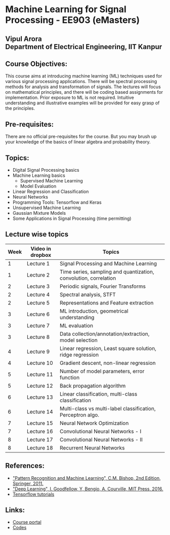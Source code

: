 # Machine Learning for Signal Processing - EE903 (eMasters)

## Vipul Arora <br> Department of Electrical Engineering, IIT Kanpur

## Course Objectives:
  This course aims at introducing machine learning (ML) techniques used for various signal
  processing applications. There will be spectral processing methods 
  for analysis and transformation of signals. The lectures will
  focus on mathematical principles, and there will be coding based
  assignments for implementation. Prior exposure to ML is not
  required. Intuitive understanding and illustrative examples will be provided for easy grasp of the principles.

## Pre-requisites:
There are no official pre-requisites for the course. But you may brush up your knowledge of the basics of linear algebra and probability theory.

## Topics:

- Digital Signal Processing basics
- Machine Learning basics
  - Supervised Machine Learning
  - Model Evaluation
- Linear Regression and Classification
- Neural Networks
- Programming Tools: Tensorflow and Keras
- Unsupervised Machine Learning
- Gaussian Mixture Models
- Some Applications in Signal Processing (time permitting)

## Lecture wise topics

| Week | Video in dropbox | Topics                                                           |
|------|------------------|------------------------------------------------------------------|
| 1    | Lecture 1        | Signal Processing and Machine Learning                           |
| 1    | Lecture 2        | Time series, sampling and quantization, convolution, correlation |
| 2    | Lecture 3        | Periodic signals, Fourier Transforms                             |
| 2    | Lecture 4        | Spectral analysis, STFT                                          |
| 2    | Lecture 5        | Representations and Feature extraction                           |
| 3    | Lecture 6        | ML introduction, geometrical understanding                       |
| 3    | Lecture 7        | ML evaluation                                                    |
| 3    | Lecture 8        | Data collection/annotation/extraction, model selection           |
| 4    | Lecture 9        | Linear regression, Least square solution, ridge regression       |
| 4    | Lecture 10       | Gradient descent, non-linear regression                          |
| 5    | Lecture 11       | Number of model parameters, error function                       |
| 5    | Lecture 12       | Back propagation algorithm                                       |
| 6    | Lecture 13       | Linear classification, multi-class classification                |
| 6    | Lecture 14       | Multi-class vs multi-label classification, Perceptron algo.      |
| 7    | Lecture 15       | Neural Network Optimization      |
| 7    | Lecture 16       | Convolutional Neural Networks - I      |
| 8    | Lecture 17       | Convolutional Neural Networks - II     |
| 8    | Lecture 18       | Recurrent Neural Networks      |

## References:

  - ["Pattern Recognition and Machine Learning", C.M. Bishop, 2nd Edition, Springer, 2011.](https://www.microsoft.com/en-us/research/uploads/prod/2006/01/Bishop-Pattern-Recognition-and-Machine-Learning-2006.pdf)
  - ["Deep Learning", I. Goodfellow, Y, Bengio, A. Courville, MIT Press, 2016.](https://www.deeplearningbook.org/)
  - [Tensorflow tutorials](https://www.tensorflow.org/tutorials/)

## Links:

- [Course portal](https://ipearl.emasters.iitk.ac.in/courses/course-v1:EMIITK+CM-C1Q3M2+2022/course/)
- [Codes](https://drive.google.com/drive/folders/1FtgRW6MS0_GqaaJoR4BAf69GxP0Do5Sv?usp=sharing)